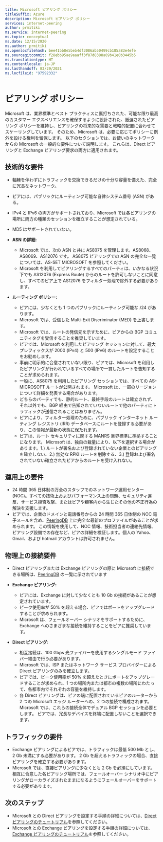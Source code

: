 ```yaml
---
title: Microsoft ピアリング ポリシー
titleSuffix: Azure
description: Microsoft ピアリング ポリシー
services: internet-peering
author: prmitiki
ms.service: internet-peering
ms.topic: conceptual
ms.date: 12/15/2020
ms.author: prmitiki
ms.openlocfilehash: bee41bb8e5beb4df3086ab50499cb185a83e4efe
ms.sourcegitcommit: f28ebb95ae9aaaff3f87d8388a09b41e0b3445b5
ms.translationtype: HT
ms.contentlocale: ja-JP
ms.lasthandoff: 03/29/2021
ms.locfileid: "97592332"
---
```

# <a name="peering-policy"></a>ピアリング ポリシー
Microsoft は、業界標準とベスト プラクティスに裏打ちされた、可能な限り最高のカスタマー エクスペリエンスを確保するように設計された、厳選されたピアリング ポリシーを維持し、ピアリングの将来的な需要と戦略的配置に合わせてスケーリングしています。 そのため、Microsoft は、必要に応じてポリシーに例外を設ける権利を留保します。 以下のセクションでは、お使いのネットワークからの Microsoft の一般的な要件について説明します。 これらは、Direct ピアリングと Exchange ピアリング要求の両方に適用されます。 

## <a name="technical-requirements"></a>技術的な要件

* 輻輳を伴わずにトラフィックを交換できるだけの十分な容量を備えた、完全に冗長なネットワーク。
* ピアには、パブリックにルーティング可能な自律システム番号 (ASN) がある。
* IPv4 と IPv6 の両方がサポートされており、Microsoft では各ピアリングの場所に両方の種類のセッションを確立することが想定されている。
* MD5 はサポートされていない。
* **ASN の詳細:**

    * Microsoft では、次の ASN と共に AS8075 を管理します。AS8068、AS8069、AS12076 です。 AS8075 ピアリングでの ASN の完全な一覧については、AS-SET MICROSOFT を参照してください。
    * Microsoft を利用してピアリングするすべてのパーティは、いかなる状況下でも AS12076 (Express Route) からのルートを許可しないことに同意し、すべてのピア上で AS12076 をフィルター処理で除外する必要があります。

* **ルーティング ポリシー:**
    * ピアには、少なくとも 1 つのパブリックにルーティング可能な /24 があります。
    * Microsoft では、受信した Multi-Exit Discriminator (MED) を上書します。
    * Microsoft では、ルートの発信元を示すために、ピアからの BGP コミュニティタグを受信することを推奨しています。
    * ピアでは、Microsoft を利用したピアリング セッションに対して、最大プレフィックスが 2000 (IPv4) と 500 (IPv6) のルートを設定することをお勧めします。
    * 事前に明示的に合意されていない限り、ピアでは、Microsoft を利用したピアリングが行われているすべての場所で一貫したルートを告知することが求められます。
    * 一般に、AS8075 を利用したピアリング セッションでは、すべての AS-MICROSOFT ルートが公開されます。 Microsoft は、一部のリージョンについて詳細を発表する場合があります。
    * どちらのパーティでも、静的ルート、最終手段のルートは確立されず、それ以外でも、BGP 経由で告知されていないルートで他のパーティにトラフィックが送信されることはありません。
    * ピアにより、フィルター処理のために、パブリック インターネット ルーティング レジストリ (IRR) データベースにルートを登録する必要があり、この情報が最新の状態に保たれます。      
    * ピアは、ルート セキュリティに関する MANRS 業界標準に準拠することになります。  Microsoft は、独自の裁量により、以下を選択する場合があります。1.) ルートが署名および登録されていない企業とのピアリングを確立しない、2.) 無効な RPKI ルートを削除する、3.) 登録および署名されていない確立されたピアからのルートを受け入れない。 

## <a name="operational-requirements"></a>運用上の要件
* 24 時間 365 日体制の万全のスタッフでのネットワーク運用センター (NOC)。すべての技術上およびパフォーマンス上の問題、セキュリティ違反、サービス拒否攻撃、またはピアや顧客内から生じたその他の不正行為の解決を支援します。
* ピアでは、企業のドメインと電話番号からの 24 時間 365 日体制の NOC 電子メールを含め、[PeeringDB](https://www.peeringdb.com) 上に完全な最新のプロファイルがあることが求められます。 この情報を使用して、NOC 情報、技術担当者の連絡先情報、ピアリング設備での存在など、ピアの詳細を検証します。個人の Yahoo、Gmail、および hotmail アカウントは許可されません。

## <a name="physical-connection-requirements"></a>物理上の接続要件
* Direct ピアリングまたは Exchange ピアリングの際に Microsoft に接続できる場所は、[PeeringDB](https://www.peeringdb.com/net/694) の一覧に示されています

* **Exchange ピアリング:**
    * ピアには、Exchange に対して少なくとも 10 Gb の接続があることが想定されています。
    * ピーク使用率が 50% を超える場合、ピアではポートをアップグレードすることが求められます。
    * Microsoft は、フェールオーバー シナリオをサポートするために、Exchange へのさまざまな接続を維持することをピアに推奨しています。

* **Direct ピアリング:**
    * 相互接続は、100 Gbps 光ファイバーを使用するシングルモード ファイバー経由で行う必要があります。
    * Microsoft では、ISP またはネットワーク サービス プロバイダーによる Direct ピアリングのみを確立します。
    * ピアでは、ピーク使用率が 50% を超えたときにポートをアップグレードすることが求められ、1 つの場所内または都市の複数の場所にわたって、各都市内でそれぞれの容量を維持します。
    * 各 Direct ピアリングは、ピアの端に配置されているピアのルーターから 2 つの Microsoft エッジ ルーターへの、2 つの接続で構成されます。 Microsoft では、これらの接続全体でデュアル BGP セッションを必要とします。 ピアでは、冗長なデバイスを終端に配置しないことを選択できます。


## <a name="traffic-requirements"></a>トラフィックの要件

* Exchange ピアリングによるピアでは、トラフィックは最低 500 Mb とし、2 Gb 未満にする必要があります。 2 Gb を超えるトラフィックの場合、直接ピアリングを確立する必要があります。
* Microsoft では、直接ピアリングに少なくとも 2 Gb を必須にしています。 相互に合意した各ピアリング場所では、フェールオーバー シナリオ中にピアリングがローカライズされたままになるようにフェールオーバーをサポートする必要があります。 

## <a name="next-steps"></a>次のステップ

* Microsoft との Direct ピアリングを設定する手順の詳細については、[Direct ピアリングのチュートリアル](walkthrough-direct-all.md)を参照してください。
* Microsoft との Exchange ピアリングを設定する手順の詳細については、[Exchange ピアリングのチュートリアル](walkthrough-exchange-all.md)を参照してください。

